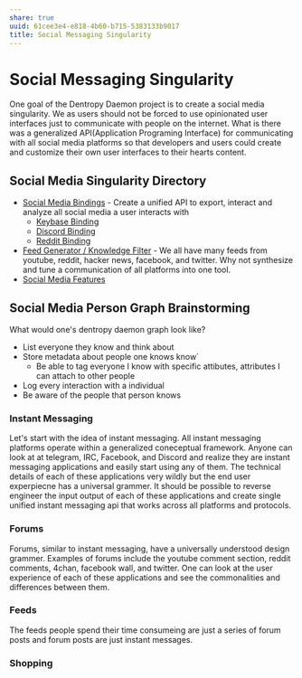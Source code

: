 ```yaml
---
share: true
uuid: 61cee3e4-e818-4b60-b715-5383133b9017
title: Social Messaging Singularity
---
```

# Social Messaging Singularity

One goal of the Dentropy Daemon project is to create a social media singularity. We as users should not be forced to use opinionated user interfaces just to communicate with people on the internet. What is there was a generalized API(Application Programing Interface) for communicating with all social media platforms so that developers and users could create and customize their own user interfaces to their hearts content.

## Social Media Singularity Directory

* [Social Media Bindings](/undefined) - Create a unified API to export, interact and analyze all social media a user interacts with
    * [Keybase Binding](/undefined)
    * [Discord Binding](/undefined)
    * [Reddit Binding](/undefined)
* [Feed Generator / Knowledge Filter](/undefined) - We all have many feeds from youtube, reddit, hacker news, facebook, and twitter. Why not synthesize and tune a communication of all platforms into one tool.
* [Social Media Features](/undefined)

## Social Media Person Graph Brainstorming

What would one's dentropy daemon graph look like?

* List everyone they know and think about
* Store metadata about people one knows know`
  * Be able to tag everyone I know with specific attibutes, attributes I can attach to other people
* Log every interaction with a individual
* Be aware of the people that person knows

### Instant Messaging

Let's start with the idea of instant messaging. All instant messaging platforms operate within a generalized coneceptual framework. Anyone can look at at telegram, IRC, Facebook, and Discord and realize they are instant messaging applications and easily start using any of them. The technical details of each of these applications very wildly but the end user experpiecne has a universal grammer. It should be possible to reverse engineer the input output of each of these applications and create single unified instant messaging api that works across all platforms and protocols.

### Forums

Forums, similar to instant messaging, have a universally understood design grammer. Examples of forums include the youtube comment section, reddit comments, 4chan, facebook wall, and twitter. One can look at the user experience of each of these applications and see the commonalities and differences between them.

### Feeds

The feeds people spend their time consumeing are just a series of forum posts and forum posts are just instant messages.

### Shopping

